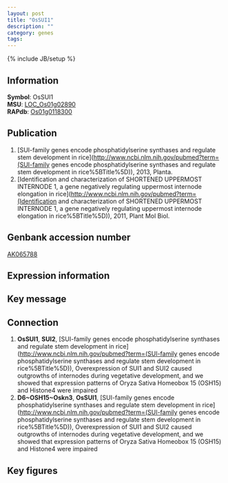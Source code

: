 ```yaml
---
layout: post
title: "OsSUI1"
description: ""
category: genes
tags: 
---
```

{% include JB/setup %}

## Information
__Symbol__: OsSUI1  
__MSU__: [LOC_Os01g02890](http://rice.plantbiology.msu.edu/cgi-bin/ORF_infopage.cgi?orf=LOC_Os01g02890)  
__RAPdb__: [Os01g0118300](http://rapdb.dna.affrc.go.jp/viewer/gbrowse_details/irgsp1?name=Os01g0118300)  

## Publication
1. [SUI-family genes encode phosphatidylserine synthases and regulate stem development in rice](http://www.ncbi.nlm.nih.gov/pubmed?term=(SUI-family genes encode phosphatidylserine synthases and regulate stem development in rice%5BTitle%5D)), 2013, Planta.
2. [Identification and characterization of SHORTENED UPPERMOST INTERNODE 1, a gene negatively regulating uppermost internode elongation in rice](http://www.ncbi.nlm.nih.gov/pubmed?term=(Identification and characterization of SHORTENED UPPERMOST INTERNODE 1, a gene negatively regulating uppermost internode elongation in rice%5BTitle%5D)), 2011, Plant Mol Biol.

## Genbank accession number
[AK065788](http://www.ncbi.nlm.nih.gov/nuccore/AK065788)

## Expression information

## Key message

## Connection
1. __OsSUI1__, __SUI2__, [SUI-family genes encode phosphatidylserine synthases and regulate stem development in rice](http://www.ncbi.nlm.nih.gov/pubmed?term=(SUI-family genes encode phosphatidylserine synthases and regulate stem development in rice%5BTitle%5D)),  Overexpression of SUI1 and SUI2 caused outgrowths of internodes during vegetative development, and we showed that expression patterns of Oryza Sativa Homeobox 15 (OSH15) and Histone4 were impaired
2. __D6~OSH15~Oskn3__, __OsSUI1__, [SUI-family genes encode phosphatidylserine synthases and regulate stem development in rice](http://www.ncbi.nlm.nih.gov/pubmed?term=(SUI-family genes encode phosphatidylserine synthases and regulate stem development in rice%5BTitle%5D)),  Overexpression of SUI1 and SUI2 caused outgrowths of internodes during vegetative development, and we showed that expression patterns of Oryza Sativa Homeobox 15 (OSH15) and Histone4 were impaired

## Key figures


